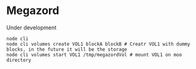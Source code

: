 # Megazord

Under development

```
node cli
node cli volumes create VOL1 blockA blockB # Creatr VOL1 with dummy blocks, in the future it will be the storage
node cli volumes start VOL1 /tmp/megazordVol # mount VOL1 on moo directory
```
